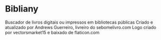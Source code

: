 # Bibliany
Buscador de livros digitais ou impressos em bibliotecas públicas
Criado e atualizado por Andrews Guerreiro, livreiro do sebomelivro.com
Logo criado por vectorsmarket15 e baixado de flaticon.com
